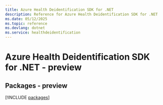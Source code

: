 ```yaml
---
title: Azure Health Deidentification SDK for .NET
description: Reference for Azure Health Deidentification SDK for .NET
ms.date: 05/12/2025
ms.topic: reference
ms.devlang: dotnet
ms.service: healthdeidentification
---
```

# Azure Health Deidentification SDK for .NET - preview
## Packages - preview
[!INCLUDE [packages](health-deidentification-index.md)]